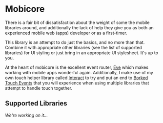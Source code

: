 # Mobicore

There is a fair bit of dissatisfaction about the weight of some the mobile libraries around, and additionally the lack of help they give you as both an experienced mobile web (apps) developer or as a first-timer.

This library is an attempt to do just the basics, and no more than that.  Combine it with appropriate other libraries (see the list of supported libraries) for UI styling or just bring in an appropriate UI stylesheet. It's up to you.

At the heart of mobicore is the excellent event router,  [Eve](https://github.com/DmitryBaranovskiy/eve) which makes working with mobile apps wonderful again.  Additionally, I make use of my own touch helper library called [Interact](http://github.com/DamonOehlman/interact) to try and put an end to [Borked Touch Events](http://distractable.net/mobile/borked-touch-events) that you will experience when using multiple libraries that attempt to handle touch together.

## Supported Libraries

_We're working on it..._